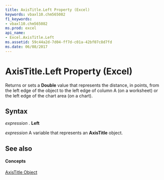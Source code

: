 ```yaml
---
title: AxisTitle.Left Property (Excel)
keywords: vbaxl10.chm565082
f1_keywords:
- vbaxl10.chm565082
ms.prod: excel
api_name:
- Excel.AxisTitle.Left
ms.assetid: 59c44a2d-7d04-ff7d-c01a-42bf07c8d7fd
ms.date: 06/08/2017
---
```



# AxisTitle.Left Property (Excel)

Returns or sets a  **Double** value that represents the distance, in points, from the left edge of the object to the left edge of column A (on a worksheet) or the left edge of the chart area (on a chart).


## Syntax

 _expression_ . **Left**

 _expression_ A variable that represents an **AxisTitle** object.


## See also


#### Concepts


[AxisTitle Object](Excel.AxisTitle(objec).md)

